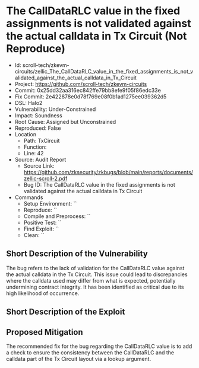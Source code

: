 # The CallDataRLC value in the fixed assignments is not validated against the actual calldata in Tx Circuit (Not Reproduce)

* Id: scroll-tech/zkevm-circuits/zellic_The_CallDataRLC_value_in_the_fixed_assignments_is_not_validated_against_the_actual_calldata_in_Tx_Circuit
* Project: https://github.com/scroll-tech/zkevm-circuits
* Commit: 0x25dd32aa316ec842ffe79bb8efe9f05f86edc33e
* Fix Commit: 2e422878e0d78f769e08f0b1ad1275ee039362d5
* DSL: Halo2
* Vulnerability: Under-Constrained
* Impact: Soundness
* Root Cause: Assigned but Unconstrained
* Reproduced: False
* Location
  - Path: TxCircuit
  - Function: 
  - Line: 42
* Source: Audit Report
  - Source Link: https://github.com/zksecurity/zkbugs/blob/main/reports/documents/zellic-scroll-2.pdf
  - Bug ID: The CallDataRLC value in the fixed assignments is not validated against the actual calldata in Tx Circuit
* Commands
  - Setup Environment: ``
  - Reproduce: ``
  - Compile and Preprocess: ``
  - Positive Test: ``
  - Find Exploit: ``
  - Clean: ``

## Short Description of the Vulnerability

The bug refers to the lack of validation for the CallDataRLC value against the actual calldata in the Tx Circuit. This issue could lead to discrepancies where the calldata used may differ from what is expected, potentially undermining contract integrity. It has been identified as critical due to its high likelihood of occurrence.

## Short Description of the Exploit



## Proposed Mitigation

The recommended fix for the bug regarding the CallDataRLC value is to add a check to ensure the consistency between the CallDataRLC and the calldata part of the Tx Circuit layout via a lookup argument.

